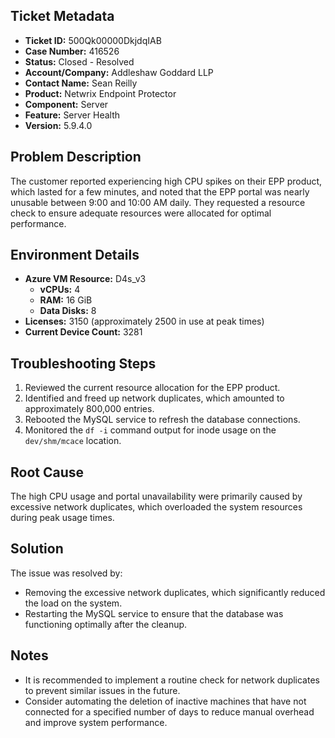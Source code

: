 ## Ticket Metadata
- **Ticket ID:** 500Qk00000DkjdqIAB
- **Case Number:** 416526
- **Status:** Closed - Resolved
- **Account/Company:** Addleshaw Goddard LLP
- **Contact Name:** Sean Reilly
- **Product:** Netwrix Endpoint Protector
- **Component:** Server
- **Feature:** Server Health
- **Version:** 5.9.4.0

## Problem Description
The customer reported experiencing high CPU spikes on their EPP product, which lasted for a few minutes, and noted that the EPP portal was nearly unusable between 9:00 and 10:00 AM daily. They requested a resource check to ensure adequate resources were allocated for optimal performance.

## Environment Details
- **Azure VM Resource:** D4s_v3
  - **vCPUs:** 4
  - **RAM:** 16 GiB
  - **Data Disks:** 8
- **Licenses:** 3150 (approximately 2500 in use at peak times)
- **Current Device Count:** 3281

## Troubleshooting Steps
1. Reviewed the current resource allocation for the EPP product.
2. Identified and freed up network duplicates, which amounted to approximately 800,000 entries.
3. Rebooted the MySQL service to refresh the database connections.
4. Monitored the `df -i` command output for inode usage on the `dev/shm/mcace` location.

## Root Cause
The high CPU usage and portal unavailability were primarily caused by excessive network duplicates, which overloaded the system resources during peak usage times.

## Solution
The issue was resolved by:
- Removing the excessive network duplicates, which significantly reduced the load on the system.
- Restarting the MySQL service to ensure that the database was functioning optimally after the cleanup.

## Notes
- It is recommended to implement a routine check for network duplicates to prevent similar issues in the future.
- Consider automating the deletion of inactive machines that have not connected for a specified number of days to reduce manual overhead and improve system performance.